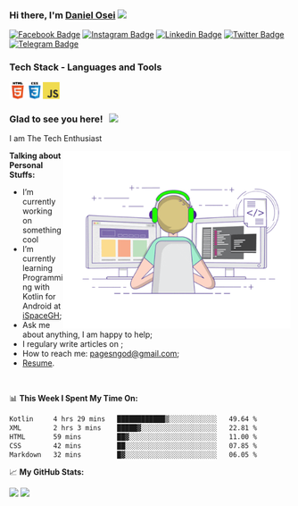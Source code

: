 ### Hi there, I'm <a href="#" target="_blank">Daniel Osei</a> <img src="https://media.giphy.com/media/hvRJCLFzcasrR4ia7z/giphy.gif" width="25px">

[![Facebook Badge](https://img.shields.io/badge/-Facebook-blue?style=flat-square&logo=Facebook&logoColor=white)](https://www.facebook.com/profile.php?id=100039742146428)
[![Instagram Badge](https://img.shields.io/badge/-Instagram-e4405f?style=flat-square&logo=Instagram&logoColor=white)](https://www.instagram.com/daniel1osei/)
[![Linkedin Badge](https://img.shields.io/badge/-LinkedIn-0e76a8?style=flat-square&logo=Linkedin&logoColor=white)](https://linkedin.com/in/danielkofiosei)
[![Twitter Badge](https://img.shields.io/badge/-Twitter-00acee?style=flat-square&logo=Twitter&logoColor=white)](https://twitter.com/TenisonDanny)
[![Telegram Badge](https://img.shields.io/badge/-Telegram-0088cc?style=flat-square&logo=Telegram&logoColor=white)](https://t.me/DannyOse)

<!--

[![Medium Badge](https://img.shields.io/badge/medium-%2312100E.svg?&style=for-square&logo=medium&logoColor=white)](https://gapur-kassym.medium.com/)
-->
### Tech Stack - Languages and Tools

<img alt="HTML" src="https://raw.githubusercontent.com/github/explore/80688e429a7d4ef2fca1e82350fe8e3517d3494d/topics/html/html.png" width="30" height="height" /><img alt="HTML" src="https://raw.githubusercontent.com/github/explore/80688e429a7d4ef2fca1e82350fe8e3517d3494d/topics/css/css.png" width="30" height="height" /><img alt="HTML" src="https://raw.githubusercontent.com/github/explore/80688e429a7d4ef2fca1e82350fe8e3517d3494d/topics/javascript/javascript.png" width="30" height="height" />


### Glad to see you here! &nbsp; ![](https://visitor-badge.glitch.me/badge?page_id=Danny10ison.Danny10ison)

I am The Tech Enthusiast


<img align="right" alt="GIF" src="https://github.com/Danny10ison/Danny10ison/blob/main/coding.gif?raw=true" width="408" height="318" />
  

**Talking about Personal Stuffs:**

- I’m currently working on something cool
- I’m currently learning Programming with Kotlin for Android at [iSpaceGH](https://www.ispacegh.com/);
- Ask me about anything, I am happy to help;
- I regulary write articles on []();
- How to reach me: pagesngod@gmail.com;
- [Resume]().

</br>

📊 **This Week I Spent My Time On:**
<!--START_SECTION:waka-->
```text
Kotlin     4 hrs 29 mins   ████████████▒░░░░░░░░░░░░   49.64 % 
XML        2 hrs 3 mins    █████▓░░░░░░░░░░░░░░░░░░░   22.81 % 
HTML       59 mins         ██▓░░░░░░░░░░░░░░░░░░░░░░   11.00 % 
CSS        42 mins         ██░░░░░░░░░░░░░░░░░░░░░░░   07.85 % 
Markdown   32 mins         █▓░░░░░░░░░░░░░░░░░░░░░░░   06.05 % 
```
<!--END_SECTION:waka-->


📈 **My GitHub Stats:**
<p>
<img height="180em" src="https://github-readme-stats.vercel.app/api?username=Danny10ison&show_icons=true&hide_border=true&&count_private=true&include_all_commits=true" />

<img height="180em" src="https://github-readme-stats.vercel.app/api/top-langs/?username=Danny10ison&exclude_repo=KNN-Image-Classification&show_icons=true&hide_border=true&layout=compact&langs_count=8"/>
</p>





